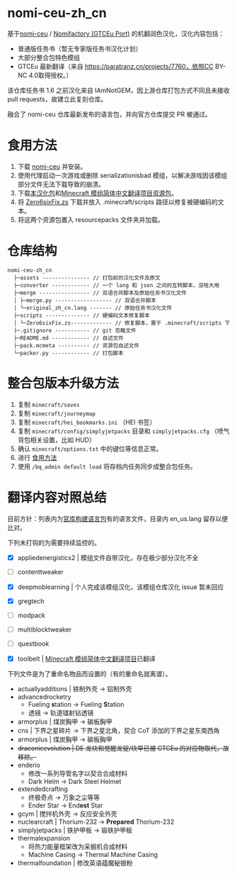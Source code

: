 # nomi-ceu-zh_cn

基于[nomi-ceu](https://github.com/Nomi-CEu/Nomi-CEu) / [Nomifactory (GTCEu Port)](https://www.curseforge.com/minecraft/modpacks/nomi-ceu) 的机翻润色汉化，汉化内容包括：

- 普通版任务书（暂无专家版任务书汉化计划）
- 大部分整合包特色模组
- GTCEu 最新翻译（来自 https://paratranz.cn/projects/7760，依照CC BY-NC 4.0取得授权。）

该仓库任务书 1.6 之前汉化来自 IAmNotGEM，因上游仓库打包方式不同且未接收 pull requests，故建立此复刻仓库。

融合了 nomi-ceu 仓库最新发布的语言包，并向官方仓库提交 PR 被通过。

# 食用方法

1. 下载 [nomi-ceu](https://github.com/Nomi-CEu/Nomi-CEu/releases) 并安装。
2. 使用代理启动一次游戏或删除 serializationisbad 模组，以解决游戏因该模组部分文件无法下载导致的崩溃。
3. 下载[本汉化包](https://github.com/zero6six/nomi-ceu-zh_cn/releases)和[Minecraft 模组简体中文翻译项目资源包](https://cfpa.site/)。
4. 将 [Zero6sixFix.zs](https://github.com/zero6six/nomi-ceu-zh_cn/tree/master/scripts/Zero6sixFix.zs) 下载并放入 .minecraft/scripts 路径以修复被硬编码的文本。
5. 将这两个资源包置入 resourcepacks 文件夹并加载。 

# 仓库结构

```text
nomi-ceu-zh_cn
  ├─assets --------------- // 打包前的汉化文件及原文
  ├─converter ------------ // 一个 lang 和 json 之间的互转脚本，没啥大用
  ├─merge ---------------- // 双语合并脚本及原始任务书汉化文件
  │ ├─merge.py ------------------ // 双语合并脚本
  │ └─original_zh_cn.lang ------- // 原始任务书汉化文件
  ├─scripts -------------- // 硬编码文本修复脚本
  │ └─Zero6sixFix.zs------------- // 修复脚本，置于 .minecraft/scripts 下
  ├─.gitignore ----------- // git 忽略文件
  ├─README.md ------------ // 自述文件
  ├─pack.mcmeta ---------- // 资源包自述文件
  └─packer.py ------------ // 打包脚本
```

# 整合包版本升级方法

1. 复制 `minecraft/saves`
2. 复制 `minecraft/journeymap`
3. 复制 `minecraft/hei_bookmarks.ini` （HEI 书签）
4. 复制 `minecraft/config/simplyjetpacks` 目录和 `simplyjetpacks.cfg` （喷气背包相关设置，比如 HUD）
5. 确认 `minecraft/options.txt` 中的键位等信息正常。
6. 进行 [食用方法](#食用方法)
7. 使用 `/bq_admin default load` 将存档内任务同步成整合包任务。

# 翻译内容对照总结

目前方针：列表内为[官库构建语言包](https://nightly.link/Nomi-CEu/Nomi-CEu/workflows/testbuildpack/main)有的语言文件，目录内 en_us.lang 留存以便比对。

下列未打钩的为需要持续监控的。

- [x] appliedenergistics2 | 模组文件自带汉化，存在极少部分汉化不全
- [ ] contenttweaker
- [x] deepmoblearning | 个人完成该模组汉化，该模组仓库汉化 issue 暂未回应
- [x] gregtech
- [ ] modpack
- [ ] multiblocktweaker
- [ ] questbook


- [x] toolbelt | [Minecraft 模组简体中文翻译项目](https://cfpa.site/)已翻译

下列文件是为了重命名物品而设置的（有的重命名就离谱）。

- actuallyadditions | 铁制外壳 -> 铝制外壳
- advancedrocketry
    - Fueling **s**tation -> Fueling **S**tation
    - 透镜 -> 轨道镭射钻透镜
- armorplus | 煤炭胸甲 -> 碳板胸甲
- cns | 下界之星碎片 -> 下界之星北角，契合 CoT 添加的下界之星东南西角
- armorplus | 煤炭胸甲 -> 碳板胸甲
- ~~draconicevolution | DE 龙块和觉醒龙锭/块早已被 GTCEu 的对应物取代，故移除。~~
- enderio
     - 修改一系列导管名字以契合合成材料
     - Dark Helm -> Dark Steel Helmet
- extendedcrafting
     - 终极奇点 -> 万象之尘等等
     - Ender Star -> End**est** Star
- gcym | 搅拌机外壳 -> 反应安全外壳
- nuclearcraft | Thorium-232 -> **Prepared** Thorium-232
- simplyjetpacks | 铁护甲板 -> 锻铁护甲板
- thermalexpansion
     - 将热力能量框架改为采掘机合成材料
     - Machine Casing -> Thermal Machine Casing
- thermalfoundation | 修改英语蕴魔秘银粉